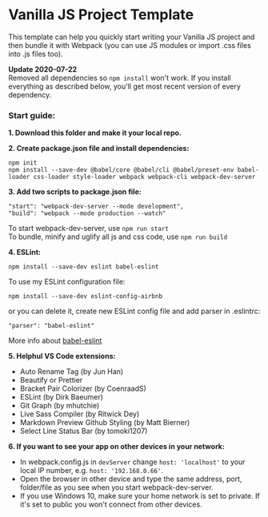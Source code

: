 # Vanilla JS Project Template

This template can help you quickly start writing your Vanilla JS project and then bundle it with Webpack (you can use JS modules or import .css files into .js files too).

**Update 2020-07-22**  
Removed all dependencies so ```npm install``` won't work. If you install everything as described below, you'll get most recent version of every dependency.

### Start guide:

**1. Download this folder and make it your local repo.**

**2. Create package.json file and install dependencies:**
```
npm init
npm install --save-dev @babel/core @babel/cli @babel/preset-env babel-loader css-loader style-loader webpack webpack-cli webpack-dev-server
```

**3. Add two scripts to package.json file:**
```
"start": "webpack-dev-server --mode development",
"build": "webpack --mode production --watch"
```
To start webpack-dev-server, use ```npm run start```  
To bundle, minify and uglify all js and css code, use ```npm run build```

**4. ESLint:**
```
npm install --save-dev eslint babel-eslint
```
To use my ESLint configuration file:
```
npm install --save-dev eslint-config-airbnb
```
or you can delete it, create new ESLint config file and add parser in .eslintrc:
```
"parser": "babel-eslint"
```
More info about [babel-eslint](https://github.com/babel/babel-eslint)

**5. Helphul VS Code extensions:**
- Auto Rename Tag (by Jun Han)
- Beautify or Prettier
- Bracket Pair Colorizer (by CoenraadS)
- ESLint (by Dirk Baeumer)
- Git Graph (by mhutchie)
- Live Sass Compiler (by Ritwick Dey)
- Markdown Preview Github Styling (by Matt Bierner)
- Select Line Status Bar (by tomoki1207)

**6. If you want to see your app on other devices in your network:**
* In webpack.config.js in ```devServer``` change ```host: 'localhost'``` to your local IP number, e.g. ```host: '192.168.0.66'```.
* Open the browser in other device and type the same address, port, folder/file as you see when you start webpack-dev-server.
* If you use Windows 10, make sure your home network is set to private. If it's set to public you won't connect from other devices.
